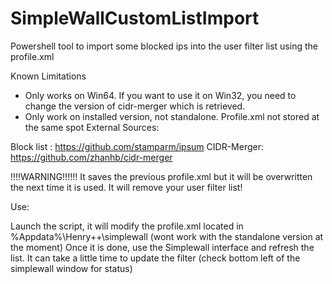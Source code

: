 # SimpleWallCustomListImport
Powershell tool to import some blocked ips into the user filter list using the profile.xml

Known Limitations
- Only works on Win64. If you want to use it on Win32, you need to change the version of cidr-merger which is retrieved.
- Only work on installed version, not standalone. Profile.xml not stored at the same spot
External Sources:

Block list : https://github.com/stamparm/ipsum
CIDR-Merger: https://github.com/zhanhb/cidr-merger

!!!!WARNING!!!!!! It saves the previous profile.xml but it will be overwritten the next time it is used. It will remove your user filter list!

Use: 

Launch the script, it will modify the profile.xml located in %Appdata%\Henry++\simplewall (wont work with the standalone version at the moment)
Once it is done, use the Simplewall interface and refresh the list. It can take a little time to update the filter (check bottom left of the simplewall window for status)
